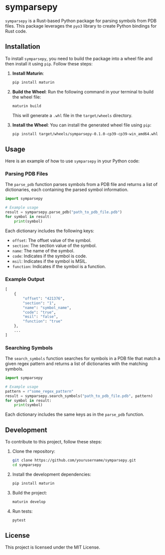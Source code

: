 # symparsepy

`symparsepy` is a Rust-based Python package for parsing symbols from PDB files. This package leverages the `pyo3` library to create Python bindings for Rust code.

## Installation

To install `symparsepy`, you need to build the package into a wheel file and then install it using `pip`. Follow these steps:

1. **Install Maturin**:
    ```sh
    pip install maturin
    ```

2. **Build the Wheel**:
    Run the following command in your terminal to build the wheel file:
    ```sh
    maturin build
    ```

    This will generate a `.whl` file in the `target/wheels` directory.

3. **Install the Wheel**:
    You can install the generated wheel file using `pip`:
    ```sh
    pip install target/wheels/symparsepy-0.1.0-cp39-cp39-win_amd64.whl
    ```

## Usage

Here is an example of how to use `symparsepy` in your Python code:

### Parsing PDB Files

The `parse_pdb` function parses symbols from a PDB file and returns a list of dictionaries, each containing the parsed symbol information.

```python
import symparsepy

# Example usage
result = symparsepy.parse_pdb("path_to_pdb_file.pdb")
for symbol in result:
    print(symbol)
```

Each dictionary includes the following keys:

- `offset`: The offset value of the symbol.
- `section`: The section value of the symbol.
- `name`: The name of the symbol.
- `code`: Indicates if the symbol is code.
- `msil`: Indicates if the symbol is MSIL.
- `function`: Indicates if the symbol is a function.

### Example Output

```python
[
    {
        "offset": "421376",
        "section": "1",
        "name": "symbol_name",
        "code": "true",
        "msil": "false",
        "function": "true"
    },
    ...
]
```

### Searching Symbols

The `search_symbols` function searches for symbols in a PDB file that match a given regex pattern and returns a list of dictionaries with the matching symbols.

```python
import symparsepy

# Example usage
pattern = r"some_regex_pattern"
result = symparsepy.search_symbols("path_to_pdb_file.pdb", pattern)
for symbol in result:
    print(symbol)
```

Each dictionary includes the same keys as in the `parse_pdb` function.

## Development

To contribute to this project, follow these steps:

1. Clone the repository:
    ```sh
    git clone https://github.com/yourusername/symparsepy.git
    cd symparsepy
    ```

2. Install the development dependencies:
    ```sh
    pip install maturin
    ```

3. Build the project:
    ```sh
    maturin develop
    ```

4. Run tests:
    ```sh
    pytest
    ```

## License

This project is licensed under the MIT License.

